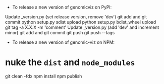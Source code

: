 - To release a new version of genomicviz on PyPI:

Update _version.py (set release version, remove 'dev')
git add and git commit
python setup.py sdist upload
python setup.py bdist_wheel upload
git tag -a X.X.X -m 'comment'
Update _version.py (add 'dev' and increment minor)
git add and git commit
git push
git push --tags

- To release a new version of genomic-viz on NPM:

# nuke the  `dist` and `node_modules`
git clean -fdx
npm install
npm publish
